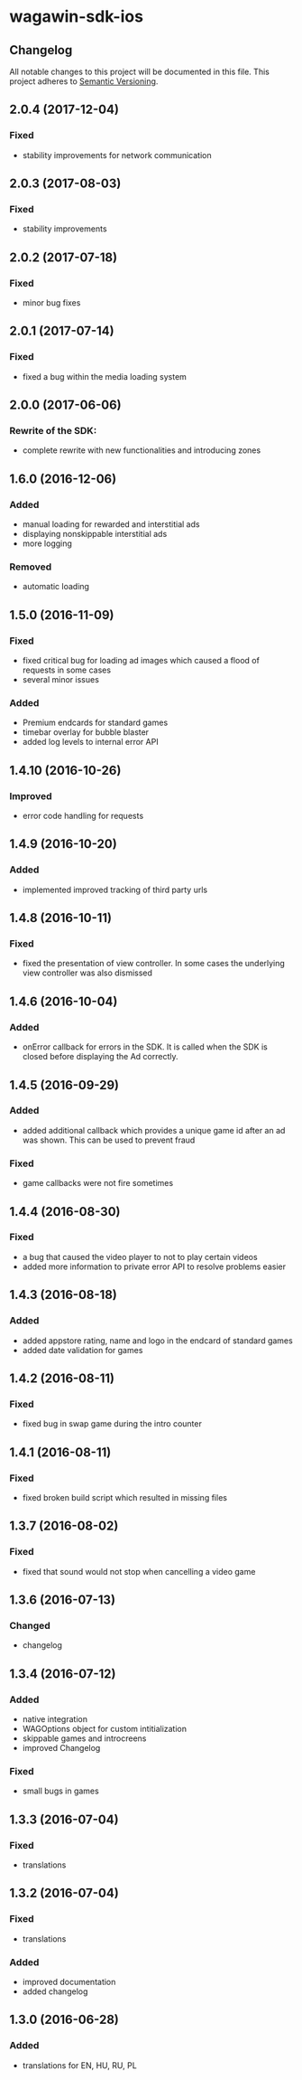 # wagawin-sdk-ios

## Changelog
All notable changes to this project will be documented in this file.
This project adheres to [Semantic Versioning](http://semver.org/).

## 2.0.4 (2017-12-04)
### Fixed
- stability improvements for network communication

## 2.0.3 (2017-08-03)
### Fixed
- stability improvements

## 2.0.2 (2017-07-18)
### Fixed
- minor bug fixes

## 2.0.1 (2017-07-14)
### Fixed
- fixed a bug within the media loading system

## 2.0.0 (2017-06-06)
### Rewrite of the SDK:
- complete rewrite with new functionalities and introducing zones

## 1.6.0 (2016-12-06)
### Added
- manual loading for rewarded and interstitial ads
- displaying nonskippable interstitial ads
- more logging
### Removed
- automatic loading

## 1.5.0 (2016-11-09)
### Fixed
- fixed critical bug for loading ad images which caused a flood of requests in some cases
- several minor issues

### Added
- Premium endcards for standard games
- timebar overlay for bubble blaster
- added log levels to internal error API

## 1.4.10 (2016-10-26)
### Improved
- error code handling for requests

## 1.4.9 (2016-10-20)
### Added
- implemented improved tracking of third party urls

## 1.4.8 (2016-10-11)
### Fixed
- fixed the presentation of view controller. In some cases the underlying view controller was also dismissed

## 1.4.6 (2016-10-04)
### Added
- onError callback for errors in the SDK. It is called when the SDK is closed before displaying the Ad correctly.

## 1.4.5 (2016-09-29)
### Added
- added additional callback which provides a unique game id after an ad was shown. This can be used to prevent fraud

### Fixed
- game callbacks were not fire sometimes

## 1.4.4 (2016-08-30)
### Fixed
- a bug that caused the video player to not to play certain videos
- added more information to private error API to resolve problems easier

## 1.4.3 (2016-08-18)
### Added
- added appstore rating, name and logo in the endcard of standard games
- added date validation for games

## 1.4.2 (2016-08-11)
### Fixed
- fixed bug in swap game during the intro counter

## 1.4.1 (2016-08-11)
### Fixed
- fixed broken build script which resulted in missing files

## 1.3.7 (2016-08-02)
### Fixed
- fixed that sound would not stop when cancelling a video game

## 1.3.6 (2016-07-13)
### Changed
- changelog

## 1.3.4 (2016-07-12)
### Added
- native integration
- WAGOptions object for custom intitialization
- skippable games and introcreens
- improved Changelog

### Fixed
- small bugs in games

## 1.3.3 (2016-07-04)
### Fixed
- translations

## 1.3.2 (2016-07-04)
### Fixed
 - translations

### Added
- improved documentation
- added changelog

## 1.3.0 (2016-06-28)
### Added
- translations for EN, HU, RU, PL
